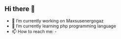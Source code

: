 ## Hi there 👋



- 🔭 I’m currently working on Maxsusenergogaz
- 🌱 I’m currently learning php programming language
- 📫 How to reach me: -


